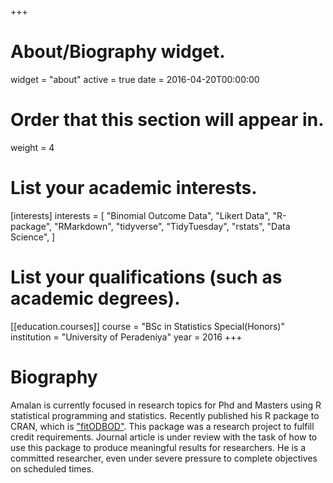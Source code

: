 +++
# About/Biography widget.
widget = "about"
active = true
date = 2016-04-20T00:00:00

# Order that this section will appear in.
weight = 4

# List your academic interests.
[interests]
  interests = [ 
    "Binomial Outcome Data",
    "Likert Data",
    "R-package",
    "RMarkdown",
    "tidyverse",
    "TidyTuesday",
    "rstats",
    "Data Science",
  ]

# List your qualifications (such as academic degrees).
[[education.courses]]
  course = "BSc in Statistics Special(Honors)"
  institution = "University of Peradeniya"
  year = 2016
+++

# Biography
Amalan is currently focused in research topics for Phd and Masters using R statistical programming and statistics.
Recently published his R package to CRAN, which is ["fitODBOD"](https://cran.r-project.org/package=fitODBOD). 
This package was a research project to fulfill credit requirements. Journal article is under review with the task 
of how to use this package to produce meaningful results for researchers. He is a committed researcher, even under
severe pressure to complete objectives on scheduled times.
